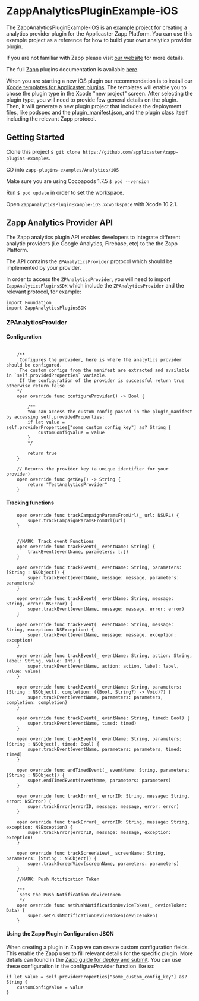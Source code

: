# ZappAnalyticsPluginExample-iOS

The ZappAnalyticsPluginExample-iOS is an example project for creating a analytics provider plugin for the Applicaster Zapp Platform. You can use this example project as a reference for how to build your own analytics provider plugin.

If you are not familiar with Zapp please visit [our website](http://applicaster.com/?page=product) for more details.

The full [Zapp](http://zapp.applicaster.com) plugins documentation is available [here](https://developer.applicaster.com).

When you are starting a new iOS plugin our recommendation is to install our [Xcode templates for Applicaster plugins](https://github.com/applicaster/zapp-plugins-ios-templates). The templates will enable you to chose the plugin type in the Xcode "new project" screen. After selecting the plugin type, you will need to provide few general details on the plugin. Then, it will generate a new plugin project that includes the deployment files, like podspec and the plugin_manifest.json, and the plugin class itself including the relevant Zapp protocol.

## Getting Started
Clone this project `$ git clone https://github.com/applicaster/zapp-plugins-examples`.

CD into `zapp-plugins-examples/Analytics/iOS`

Make sure you are using Cocoapods 1.7.5 `$ pod --version`

Run `$ pod update` in order to set the workspace.

Open `ZappAnalyticsPluginExample-iOS.xcworkspace` with Xcode 10.2.1.

## Zapp Analytics Provider API
The Zapp analytics plugin API enables developers to integrate different analytic providers (i.e Google Analytics, Firebase, etc) to the the Zapp Platform.

The API contains the `ZPAnalyticsProvider` protocol which should be implemented by your provider.

In order to access the `ZPAnalyticsProvider`, you will need to import  `ZappAnalyticsPluginsSDK`  which include the `ZPAnalyticsProvider` and the relevant protocol, for example:

```
import Foundation
import ZappAnalyticsPluginsSDK
```

### ZPAnalyticsProvider

#### Configuration
```//MARK: Configuration

    /**
     Configures the provider, here is where the analytics provider should be configured.
     The custom configs from the manifest are extracted and available in `self.providedProperties` variable.
     If the configuration of the provider is successful return true otherwise return false
    */
    open override func configureProvider() -> Bool {

        /**
        You can access the custom config passed in the plugin_manifest by accessing self.providedProperties:
        if let value = self.providerProperties["some_custom_config_key"] as? String {
            customConfigValue = value
        }
        */

        return true
    }

    // Returns the provider key (a unique identifier for your provider)
    open override func getKey() -> String {
        return "TestAnalyticsProvider"
    }
```

#### Tracking functions
```// Tracking url params if implemented on one of the plugins
    open override func trackCampaignParamsFromUrl(_ url: NSURL) {
        super.trackCampaignParamsFromUrl(url)
    }


    //MARK: Track event Functions
    open override func trackEvent(_ eventName: String) {
        trackEvent(eventName, parameters: [:])
    }

    open override func trackEvent(_ eventName: String, parameters: [String : NSObject]) {
        super.trackEvent(eventName, message: message, parameters: parameters)
    }

    open override func trackEvent(_ eventName: String, message: String, error: NSError) {
        super.trackEvent(eventName, message: message, error: error)
    }

    open override func trackEvent(_ eventName: String, message: String, exception: NSException) {
        super.trackEvent(eventName, message: message, exception: exception)
    }

    open override func trackEvent(_ eventName: String, action: String, label: String, value: Int) {
        super.trackEvent(eventName, action: action, label: label, value: value)
    }

    open override func trackEvent(_ eventName: String, parameters: [String : NSObject], completion: ((Bool, String?) -> Void)?) {
        super.trackEvent(eventName, parameters: parameters, completion: completion)
    }

    open override func trackEvent(_ eventName: String, timed: Bool) {
        super.trackEvent(eventName, timed: timed)
    }

    open override func trackEvent(_ eventName: String, parameters: [String : NSObject], timed: Bool) {
        super.trackEvent(eventName, parameters: parameters, timed: timed)
    }

    open override func endTimedEvent(_ eventName: String, parameters: [String : NSObject]) {
        super.endTimedEvent(eventName, parameters: parameters)
    }

    open override func trackError(_ errorID: String, message: String, error: NSError) {
        super.trackError(errorID, message: message, error: error)
    }

    open override func trackError(_ errorID: String, message: String, exception: NSException) {
        super.trackError(errorID, message: message, exception: exception)
    }

    open override func trackScreenView(_ screenName: String, parameters: [String : NSObject]) {
        super.trackScreenView(screenName, parameters: parameters)
    }

    //MARK: Push Notification Token

    /**
     sets the Push Notification deviceToken
     */
    open override func setPushNotificationDeviceToken(_ deviceToken: Data) {
        super.setPushNotificationDeviceToken(deviceToken)
    }
```


#### Using the Zapp Plugin Configuration JSON
When creating a plugin in Zapp we can create custom configuration fields. This enable the Zapp user to fill relevant details for the specific plugin. More details can found in the [Zapp guide for deploy and submit](https://developer-zapp.applicaster.com/getting-started/deploy-and-submit.html).
You can use these configuration in the configureProvider function like so:

```
if let value = self.providerProperties["some_custom_config_key"] as? String {
    customConfigValue = value
}
```
